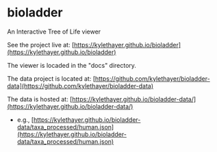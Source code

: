 # bioladder
An Interactive Tree of Life viewer

See the project live at: [https://kylethayer.github.io/bioladder](https://kylethayer.github.io/bioladder)

The viewer is locaded in the "docs" directory.

The data project is located at: [https://github.com/kylethayer/bioladder-data](https://github.com/kylethayer/bioladder-data)

The data is hosted at: [https://kylethayer.github.io/bioladder-data/](https://kylethayer.github.io/bioladder-data/)
- e.g., [https://kylethayer.github.io/bioladder-data/taxa_processed/human.json](https://kylethayer.github.io/bioladder-data/taxa_processed/human.json)
